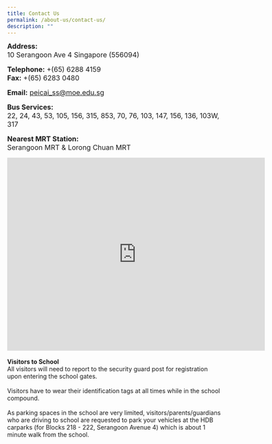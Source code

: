 ```yaml
---
title: Contact Us
permalink: /about-us/contact-us/
description: ""
---
```

<p><font size="3"><strong>Address:<br /></strong>10 Serangoon Ave 4 Singapore (556094)</font></p>
<p><font size="3"><strong>Telephone:</strong> +(65) 6288 4159<br /><strong>Fax:</strong> +(65) 6283 0480&nbsp;</font></p>
<p><font size="3"><strong>Email:</strong> <a href="mailto:peicai_ss@moe.edu.sg">peicai_ss@moe.edu.sg</a></font></p>
<p><font size="3"><strong>Bus Services:</strong> <br />22, 24, 43, 53, 105, 156, 315, 853, 70, 76, 103, 147, 156, 136, 103W, 317</font></p>
<p><font size="3"><strong>Nearest MRT Station:<br /></strong>Serangoon MRT &amp; Lorong Chuan MRT</font></p>
<div><iframe src="https://www.google.com/maps/embed?pb=!1m18!1m12!1m3!1d3988.6954361768435!2d103.86829741410237!3d1.3593732990085698!2m3!1f0!2f0!3f0!3m2!1i1024!2i768!4f13.1!3m3!1m2!1s0x31da1655ac19cd27%3A0xe02914da8bc43449!2sPeicai+Secondary+School!5e0!3m2!1sen!2ssg!4v1538291013916" width="600" height="450" frameborder="0" allowfullscreen="allowfullscreen" data-mce-fragment="1"></iframe></div><br>
<b>Visitors to School</b><br>
All visitors will need to report to the security guard post for registration upon entering the school gates.<br><br>
Visitors have to wear their identification tags at all times while in the school compound.<br> <br>
As parking spaces in the school are very limited, visitors/parents/guardians who are driving to school are requested to park your vehicles at the HDB carparks (for Blocks 218 - 222, Serangoon Avenue 4) which is about 1 minute walk from the school.<br>
